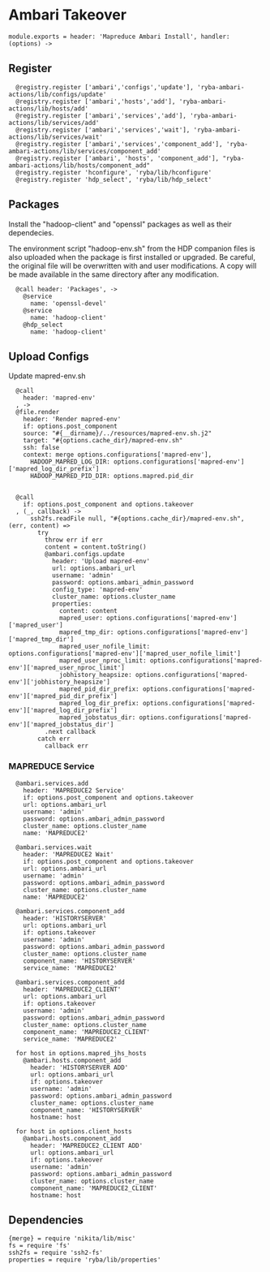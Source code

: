 
# Ambari Takeover

    module.exports = header: 'Mapreduce Ambari Install', handler: (options) ->
      
## Register

      @registry.register ['ambari','configs','update'], 'ryba-ambari-actions/lib/configs/update'
      @registry.register ['ambari','hosts','add'], 'ryba-ambari-actions/lib/hosts/add'
      @registry.register ['ambari','services','add'], 'ryba-ambari-actions/lib/services/add'
      @registry.register ['ambari','services','wait'], 'ryba-ambari-actions/lib/services/wait'
      @registry.register ['ambari','services','component_add'], 'ryba-ambari-actions/lib/services/component_add'
      @registry.register ['ambari', 'hosts', 'component_add'], "ryba-ambari-actions/lib/hosts/component_add"
      @registry.register 'hconfigure', 'ryba/lib/hconfigure'
      @registry.register 'hdp_select', 'ryba/lib/hdp_select'

## Packages

Install the "hadoop-client" and "openssl" packages as well as their
dependecies.

The environment script "hadoop-env.sh" from the HDP companion files is also
uploaded when the package is first installed or upgraded. Be careful, the
original file will be overwritten with and user modifications. A copy will be
made available in the same directory after any modification.

      @call header: 'Packages', ->
        @service
          name: 'openssl-devel'
        @service
          name: 'hadoop-client'
        @hdp_select
          name: 'hadoop-client'

## Upload Configs
Update mapred-env.sh


      @call
        header: 'mapred-env'
      , ->
      @file.render
        header: 'Render mapred-env'
        if: options.post_component
        source: "#{__dirname}/../resources/mapred-env.sh.j2"
        target: "#{options.cache_dir}/mapred-env.sh"
        ssh: false
        context: merge options.configurations['mapred-env'],
          HADOOP_MAPRED_LOG_DIR: options.configurations['mapred-env']['mapred_log_dir_prefix']
          HADOOP_MAPRED_PID_DIR: options.mapred.pid_dir


      @call
        if: options.post_component and options.takeover
      , (_, callback) ->
          ssh2fs.readFile null, "#{options.cache_dir}/mapred-env.sh", (err, content) =>
            try
              throw err if err
              content = content.toString()
              @ambari.configs.update
                header: 'Upload mapred-env'
                url: options.ambari_url
                username: 'admin'
                password: options.ambari_admin_password
                config_type: 'mapred-env'
                cluster_name: options.cluster_name
                properties: 
                  content: content
                  mapred_user: options.configurations['mapred-env']['mapred_user']
                  mapred_tmp_dir: options.configurations['mapred-env']['mapred_tmp_dir']
                  mapred_user_nofile_limit: options.configurations['mapred-env']['mapred_user_nofile_limit']
                  mapred_user_nproc_limit: options.configurations['mapred-env']['mapred_user_nproc_limit']
                  jobhistory_heapsize: options.configurations['mapred-env']['jobhistory_heapsize']
                  mapred_pid_dir_prefix: options.configurations['mapred-env']['mapred_pid_dir_prefix']
                  mapred_log_dir_prefix: options.configurations['mapred-env']['mapred_log_dir_prefix']
                  mapred_jobstatus_dir: options.configurations['mapred-env']['mapred_jobstatus_dir']
              .next callback
            catch err
              callback err

### MAPREDUCE Service
      
      @ambari.services.add
        header: 'MAPREDUCE2 Service'
        if: options.post_component and options.takeover
        url: options.ambari_url
        username: 'admin'
        password: options.ambari_admin_password
        cluster_name: options.cluster_name
        name: 'MAPREDUCE2'

      @ambari.services.wait
        header: 'MAPREDUCE2 Wait'
        if: options.post_component and options.takeover
        url: options.ambari_url
        username: 'admin'
        password: options.ambari_admin_password
        cluster_name: options.cluster_name
        name: 'MAPREDUCE2'
        
      @ambari.services.component_add
        header: 'HISTORYSERVER'
        url: options.ambari_url
        if: options.takeover
        username: 'admin'
        password: options.ambari_admin_password
        cluster_name: options.cluster_name
        component_name: 'HISTORYSERVER'
        service_name: 'MAPREDUCE2'
        
      @ambari.services.component_add
        header: 'MAPREDUCE2_CLIENT'
        url: options.ambari_url
        if: options.takeover
        username: 'admin'
        password: options.ambari_admin_password
        cluster_name: options.cluster_name
        component_name: 'MAPREDUCE2_CLIENT'
        service_name: 'MAPREDUCE2'

      for host in options.mapred_jhs_hosts
        @ambari.hosts.component_add
          header: 'HISTORYSERVER ADD'
          url: options.ambari_url
          if: options.takeover
          username: 'admin'
          password: options.ambari_admin_password
          cluster_name: options.cluster_name
          component_name: 'HISTORYSERVER'
          hostname: host

      for host in options.client_hosts
        @ambari.hosts.component_add
          header: 'MAPREDUCE2_CLIENT ADD'
          url: options.ambari_url
          if: options.takeover
          username: 'admin'
          password: options.ambari_admin_password
          cluster_name: options.cluster_name
          component_name: 'MAPREDUCE2_CLIENT'
          hostname: host

## Dependencies

    {merge} = require 'nikita/lib/misc'
    fs = require 'fs'
    ssh2fs = require 'ssh2-fs'
    properties = require 'ryba/lib/properties'
